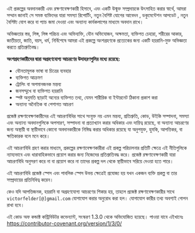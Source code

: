 এই প্রকল্পের অবদানকারী এবং রক্ষণাবেক্ষণকারী হিসাবে, এবং একটি উন্মুক্ত সম্প্রদায়কে উৎসাহিত করার স্বার্থে, আমরা সম্মান জানাই  সে  সমস্ত ব্যক্তিদের যারা সমস্যা রিপোর্টিং, নতুন বৈশিষ্ট যোগের আবেদন , ডকুমেন্টেশন আপডেট , নতুন বৈশিষ্ট্য যোগ করে বা প্যাচ জমা দেওয়া এবং অন্যান্য কার্যকলাপের মাধ্যমে অবদান রাখে।

অভিজ্ঞতার স্তর, লিঙ্গ, লিঙ্গ পরিচয় এবং অভিব্যক্তি, যৌন অভিযোজন, অক্ষমতা, ব্যক্তিগত চেহারা, শরীরের আকার, জাতীয়তা, জাতি, বয়স, ধর্ম, নির্বিশেষে আমরা এই প্রকল্পে অংশগ্রহণকে প্রত্যেকের জন্য একটি হয়রানি-মুক্ত অভিজ্ঞতা করতে প্রতিশ্রুতিবদ্ধ।

**অংশগ্রহণকারীদের দ্বারা অগ্রহণযোগ্য আচরণের উদাহরণগুলির মধ্যে রয়েছে:**

- যৌনতামূলক ভাষা বা চিত্রের ব্যবহার
- ব্যক্তিগত আক্রমণ
- ট্রোলিং বা অপমানজনক মন্তব্য
- জনসম্মুখে  বা ব্যক্তিগত হয়রানি
- স্পষ্ট অনুমতি ছাড়াই অন্যের ব্যক্তিগত তথ্য, যেমন শারীরিক বা ইন্টারনেট ঠিকানা প্রকাশ করা
- অন্যান্য অনৈতিক বা পেশাগত আচরণ

প্রজেক্ট রক্ষণাবেক্ষণকারীদের এই আচরণবিধির সাথে সংযুক্ত নয় এমন মন্তব্য, প্রতিশ্রুতি, কোড, উইকি সম্পাদনা, সমস্যা এবং অন্যান্য অবদানগুলিকে অপসারণ, সম্পাদনা বা প্রত্যাখ্যান করার অধিকার এবং দায়িত্ব রয়েছে, বা অন্যান্য আচরণের জন্য অস্থায়ী বা স্থায়ীভাবে কোনো অবদানকারীকে নিষিদ্ধ করার অধিকার রয়েছে যা অনুপযুক্ত, হুমকি, আপত্তিকর, বা ক্ষতিকারক বলে মনে করে।

এই আচরণবিধি গ্রহণ করার মাধ্যমে, প্রকল্পের রক্ষণাবেক্ষণকারীরা এই প্রকল্প পরিচালনার প্রতিটি ক্ষেত্রে এই নীতিগুলিকে ন্যায্যভাবে এবং ধারাবাহিকভাবে প্রয়োগ করার জন্য নিজেদের প্রতিশ্রুতিবদ্ধ করে। প্রজেক্ট রক্ষণাবেক্ষণকারী যারা আচরণবিধি অনুসরণ করে না বা প্রয়োগ করে না তাদের প্রকল্প দল থেকে স্থায়ীভাবে সরিয়ে দেওয়া হতে পারে।

এই আচরণবিধি প্রজেক্ট স্পেস এবং পাবলিক স্পেস উভয় ক্ষেত্রেই প্রযোজ্য হয় যখন একজন ব্যক্তি প্রকল্প বা তার সম্প্রদায়ের প্রতিনিধিত্ব করেন।


কেও যদি আপত্তিজনক, হয়রানি বা অগ্রহণযোগ্য আচরণের শিকার হয়, তাহলে প্রজেক্ট রক্ষণাবেক্ষণকারীর সাথে `victorfelder[@]gmail.com` যোগাযোগ করার অনুরোধ করা হল। যোগাযোগ কারীর তথ্য অবশ্যই গোপন রাখা হবে। 

এই কোড অফ কন্ডাক্ট কন্ট্রিবিউটর কভেন্যান্ট, সংস্করণ 1.3.0 থেকে অভিযোজিত হয়েছে। পাওয়া যাবে এইখানেঃ 
https://contributor-covenant.org/version/1/3/0/


